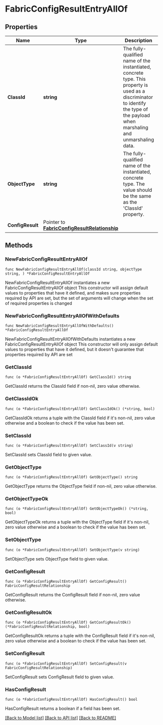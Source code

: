 # FabricConfigResultEntryAllOf

## Properties

Name | Type | Description | Notes
------------ | ------------- | ------------- | -------------
**ClassId** | **string** | The fully-qualified name of the instantiated, concrete type. This property is used as a discriminator to identify the type of the payload when marshaling and unmarshaling data. | [default to "fabric.ConfigResultEntry"]
**ObjectType** | **string** | The fully-qualified name of the instantiated, concrete type. The value should be the same as the &#39;ClassId&#39; property. | [default to "fabric.ConfigResultEntry"]
**ConfigResult** | Pointer to [**FabricConfigResultRelationship**](FabricConfigResultRelationship.md) |  | [optional] 

## Methods

### NewFabricConfigResultEntryAllOf

`func NewFabricConfigResultEntryAllOf(classId string, objectType string, ) *FabricConfigResultEntryAllOf`

NewFabricConfigResultEntryAllOf instantiates a new FabricConfigResultEntryAllOf object
This constructor will assign default values to properties that have it defined,
and makes sure properties required by API are set, but the set of arguments
will change when the set of required properties is changed

### NewFabricConfigResultEntryAllOfWithDefaults

`func NewFabricConfigResultEntryAllOfWithDefaults() *FabricConfigResultEntryAllOf`

NewFabricConfigResultEntryAllOfWithDefaults instantiates a new FabricConfigResultEntryAllOf object
This constructor will only assign default values to properties that have it defined,
but it doesn't guarantee that properties required by API are set

### GetClassId

`func (o *FabricConfigResultEntryAllOf) GetClassId() string`

GetClassId returns the ClassId field if non-nil, zero value otherwise.

### GetClassIdOk

`func (o *FabricConfigResultEntryAllOf) GetClassIdOk() (*string, bool)`

GetClassIdOk returns a tuple with the ClassId field if it's non-nil, zero value otherwise
and a boolean to check if the value has been set.

### SetClassId

`func (o *FabricConfigResultEntryAllOf) SetClassId(v string)`

SetClassId sets ClassId field to given value.


### GetObjectType

`func (o *FabricConfigResultEntryAllOf) GetObjectType() string`

GetObjectType returns the ObjectType field if non-nil, zero value otherwise.

### GetObjectTypeOk

`func (o *FabricConfigResultEntryAllOf) GetObjectTypeOk() (*string, bool)`

GetObjectTypeOk returns a tuple with the ObjectType field if it's non-nil, zero value otherwise
and a boolean to check if the value has been set.

### SetObjectType

`func (o *FabricConfigResultEntryAllOf) SetObjectType(v string)`

SetObjectType sets ObjectType field to given value.


### GetConfigResult

`func (o *FabricConfigResultEntryAllOf) GetConfigResult() FabricConfigResultRelationship`

GetConfigResult returns the ConfigResult field if non-nil, zero value otherwise.

### GetConfigResultOk

`func (o *FabricConfigResultEntryAllOf) GetConfigResultOk() (*FabricConfigResultRelationship, bool)`

GetConfigResultOk returns a tuple with the ConfigResult field if it's non-nil, zero value otherwise
and a boolean to check if the value has been set.

### SetConfigResult

`func (o *FabricConfigResultEntryAllOf) SetConfigResult(v FabricConfigResultRelationship)`

SetConfigResult sets ConfigResult field to given value.

### HasConfigResult

`func (o *FabricConfigResultEntryAllOf) HasConfigResult() bool`

HasConfigResult returns a boolean if a field has been set.


[[Back to Model list]](../README.md#documentation-for-models) [[Back to API list]](../README.md#documentation-for-api-endpoints) [[Back to README]](../README.md)


